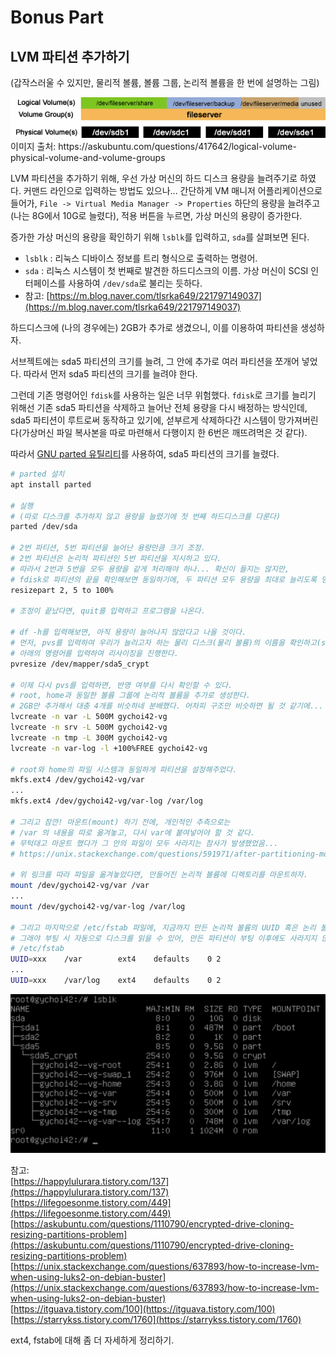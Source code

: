 # Bonus Part

## LVM 파티션 추가하기

(갑작스러울 수 있지만, 물리적 볼륨, 볼륨 그룹, 논리적 볼륨을 한 번에 설명하는 그림)

<img src="../img/volumes.png" alt="volumes" width="600" />
이미지 출처: https://askubuntu.com/questions/417642/logical-volume-physical-volume-and-volume-groups  

LVM 파티션을 추가하기 위해, 우선 가상 머신의 하드 디스크 용량을 늘려주기로 하였다. 커맨드 라인으로 입력하는 방법도 있으나... 간단하게 VM 매니저 어플리케이션으로 들어가, `File -> Virtual Media Manager -> Properties` 하단의 용량을 늘려주고(나는 8G에서 10G로 늘렸다), 적용 버튼을 누르면, 가상 머신의 용량이 증가한다.

증가한 가상 머신의 용량을 확인하기 위해 `lsblk`를 입력하고, `sda`를 살펴보면 된다.
- `lsblk` : 리눅스 디바이스 정보를 트리 형식으로 출력하는 명령어.
- `sda` : 리눅스 시스템이 첫 번째로 발견한 하드디스크의 이름. 가상 머신이 SCSI 인터페이스를 사용하여 `/dev/sda`로 불리는 듯하다.
- 참고: [https://m.blog.naver.com/tlsrka649/221797149037](https://m.blog.naver.com/tlsrka649/221797149037)

하드디스크에 (나의 경우에는) 2GB가 추가로 생겼으니, 이를 이용하여 파티션을 생성하자.

서브젝트에는 sda5 파티션의 크기를 늘려, 그 안에 추가로 여러 파티션을 쪼개어 넣었다. 따라서 먼저 sda5 파티션의 크기를 늘려야 한다.

그런데 기존 명령어인 `fdisk`를 사용하는 일은 너무 위험했다. `fdisk`로 크기를 늘리기 위해선 기존 sda5 파티션을 삭제하고 늘어난 전체 용량을 다시 배정하는 방식인데, sda5 파티션이 루트로써 동작하고 있기에, 섣부르게 삭제하다간 시스템이 망가져버린다(가상머신 파일 복사본을 따로 마련해서 다행이지 한 6번은 깨뜨려먹은 것 같다).

따라서 [GNU parted 유틸리티](https://geekpeach.net/ko/linux-parted-%EC%9C%A0%ED%8B%B8%EB%A6%AC%ED%8B%B0-%EC%9D%B4%ED%95%B4)를 사용하여, sda5 파티션의 크기를 늘렸다.

```sh
# parted 설치
apt install parted

# 실행 
# (따로 디스크를 추가하지 않고 용량을 늘렸기에 첫 번째 하드디스크를 다룬다)
parted /dev/sda

# 2번 파티션, 5번 파티션을 늘어난 용량만큼 크기 조정.
# 2번 파티션은 논리적 파티션인 5번 파티션을 지시하고 있다.
# 따라서 2번과 5번을 모두 용량을 같게 처리해야 하나... 확신이 들지는 않지만,
# fdisk로 파티션의 끝을 확인해보면 동일하기에, 두 파티션 모두 용량을 최대로 늘리도록 명령어를 사용하였음.
resizepart 2, 5 to 100%

# 조정이 끝났다면, quit를 입력하고 프로그램을 나온다.

# df -h를 입력해보면, 아직 용량이 늘어나지 않았다고 나올 것이다.
# 먼저, pvs를 입력하여 우리가 늘리고자 하는 물리 디스크(물리 볼륨)의 이름을 확인하고(sda5_crypt),
# 아래의 명령어를 입력하여 리사이징을 진행한다.
pvresize /dev/mapper/sda5_crypt

# 이제 다시 pvs를 입력하면, 반영 여부를 다시 확인할 수 있다.
# root, home과 동일한 볼륨 그룹에 논리적 볼륨을 추가로 생성한다.
# 2GB만 추가해서 대충 4개를 비슷하네 분배했다. 어차피 구조만 비슷하면 될 것 같기에...
lvcreate -n var -L 500M gychoi42-vg
lvcreate -n srv -L 500M gychoi42-vg
lvcreate -n tmp -L 300M gychoi42-vg
lvcreate -n var-log -l +100%FREE gychoi42-vg

# root와 home의 파일 시스템과 동일하게 파티션을 설정해주었다.
mkfs.ext4 /dev/gychoi42-vg/var
...
mkfs.ext4 /dev/gychoi42-vg/var-log /var/log

# 그리고 잠깐! 마운트(mount) 하기 전에, 개인적인 추측으로는
# /var 의 내용을 따로 옮겨놓고, 다시 var에 붙여넣어야 할 것 같다.
# 무턱대고 마운트 했다가 그 안의 파일이 모두 사라지는 참사가 발생했었음...
# https://unix.stackexchange.com/questions/591971/after-partitioning-mounting-and-turning-of-directory-is-missing

# 위 링크를 따라 파일을 옮겨놓았다면, 만들어진 논리적 볼륨에 디렉토리를 마운트하자.
mount /dev/gychoi42-vg/var /var
...
mount /dev/gychoi42-vg/var-log /var/log

# 그리고 마지막으로 /etc/fstab 파일에, 지금까지 만든 논리적 볼륨의 UUID 혹은 논리 볼륨의 디렉토리를 적는다.
# 그래야 부팅 시 자동으로 디스크를 읽을 수 있어, 만든 파티션이 부팅 이후에도 사라지지 않는다.
# /etc/fstab
UUID=xxx	/var		ext4	defaults	0 2
...
UUID=xxx	/var/log	ext4	defaults	0 2
```

<img src="../img/partition.png" alt="partition" width="600" />

참고:  
[https://happylulurara.tistory.com/137](https://happylulurara.tistory.com/137)  
[https://lifegoesonme.tistory.com/449](https://lifegoesonme.tistory.com/449)  
[https://askubuntu.com/questions/1110790/encrypted-drive-cloning-resizing-partitions-problem](https://askubuntu.com/questions/1110790/encrypted-drive-cloning-resizing-partitions-problem)  
[https://unix.stackexchange.com/questions/637893/how-to-increase-lvm-when-using-luks2-on-debian-buster](https://unix.stackexchange.com/questions/637893/how-to-increase-lvm-when-using-luks2-on-debian-buster)  
[https://itguava.tistory.com/100](https://itguava.tistory.com/100)  
[https://starrykss.tistory.com/1760](https://starrykss.tistory.com/1760)

ext4, fstab에 대해 좀 더 자세하게 정리하기.
